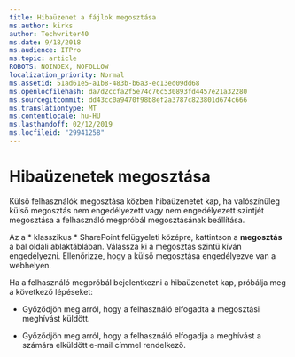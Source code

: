 ```yaml
---
title: Hibaüzenet a fájlok megosztása
ms.author: kirks
author: Techwriter40
ms.date: 9/18/2018
ms.audience: ITPro
ms.topic: article
ROBOTS: NOINDEX, NOFOLLOW
localization_priority: Normal
ms.assetid: 51ad61e5-a1b8-483b-b6a3-ec13ed09dd68
ms.openlocfilehash: da7d2ccfa2f5e74c76c530893fd4457e21a32280
ms.sourcegitcommit: dd43cc0a9470f98b8ef2a3787c823801d674c666
ms.translationtype: MT
ms.contentlocale: hu-HU
ms.lasthandoff: 02/12/2019
ms.locfileid: "29941258"
---
```

# <a name="error-messages-when-sharing"></a>Hibaüzenetek megosztása

Külső felhasználók megosztása közben hibaüzenetet kap, ha valószínűleg külső megosztás nem engedélyezett vagy nem engedélyezett szintjét megosztása a felhasználó megpróbál megosztásának beállítása.
  
Az a * klasszikus * SharePoint felügyeleti középre, kattintson a **megosztás** a bal oldali ablaktáblában. Válassza ki a megosztás szintű kíván engedélyezni. Ellenőrizze, hogy a külső megosztása engedélyezve van a webhelyen. 
  
Ha a felhasználó megpróbál bejelentkezni a hibaüzenetet kap, próbálja meg a következő lépéseket:
  
- Győződjön meg arról, hogy a felhasználó elfogadta a megosztási meghívást küldött.
    
- Győződjön meg arról, hogy a felhasználó elfogadja a meghívást a számára elküldött e-mail címmel rendelkező.
    

